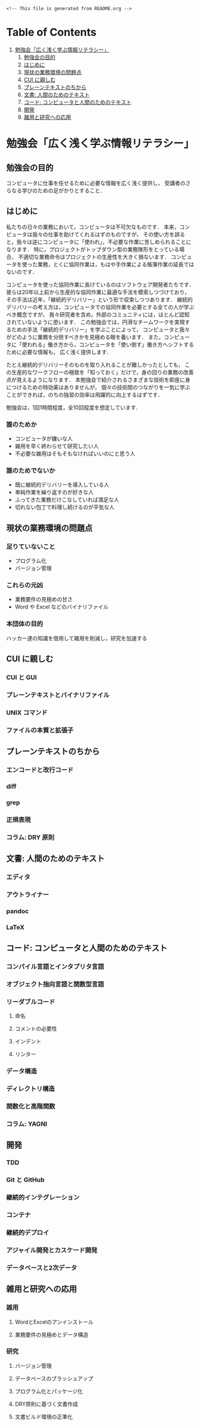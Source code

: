     <!-- This file is generated from README.org -->


# Table of Contents

1.  [勉強会「広く浅く学ぶ情報リテラシー」](#org234c6a8)
    1.  [勉強会の目的](#org49805d4)
    2.  [はじめに](#orgc4df383)
    3.  [現状の業務環境の問題点](#orgb9083fc)
    4.  [CUI に親しむ](#org9232304)
    5.  [プレーンテキストのちから](#org7e90403)
    6.  [文書: 人間のためのテキスト](#orgbe067df)
    7.  [コード: コンピュータと人間のためのテキスト](#orga23303a)
    8.  [開発](#org980a62d)
    9.  [雑用と研究への応用](#org4ef456b)


<a id="org234c6a8"></a>

# 勉強会「広く浅く学ぶ情報リテラシー」


<a id="org49805d4"></a>

## 勉強会の目的

コンピュータに仕事を任せるために必要な情報を広く浅く提供し，
受講者のさらなる学びのための足がかりとすること．


<a id="orgc4df383"></a>

## はじめに

私たちの日々の業務において，コンピュータは不可欠なものです．
本来，コンピュータは我々の仕事を助けてくれるはずのものですが，
その使い方を誤ると，我々は逆にコンピュータに「使われ」，不必要な作業に苦しめられることになります．
特に，プロジェクトがトップダウン型の業務隊形をとっている場合，
不適切な業務命令はプロジェクトの生産性を大きく損ないます．
コンピュータを使った業務，とくに協同作業は，もはや手作業による帳簿作業の延長ではないのです．

コンピュータを使った協同作業に長けているのはソフトウェア開発者たちです．
彼らは20年以上前から生産的な協同作業に最適な手法を模索しつづけており，
その手法は近年，「継続的デリバリー」という形で収束しつつあります．
継続的デリバリーの考え方は，コンピュータでの協同作業を必要とする全ての人が学ぶべき概念ですが，
我々研究者を含め，外部のコミュニティには，ほとんど認知されていないように思います．
この勉強会では，円滑なチームワークを実現するための手法「継続的デリバリー」を学ぶことによって，
コンピュータと我々がどのように業務を分担すべきかを見極める眼を養います．
また，コンピュータに「使われる」働き方から，コンピュータを「使い倒す」働き方へシフトするために必要な情報も，
広く浅く提供します．

たとえ継続的デリバリーそのものを取り入れることが難しかったとしても，
この生産的なワークフローの極致を「知っておく」だけで，身の回りの業務の改善点が見えるようになります．
本勉強会で紹介されるさまざまな技術を即座に身につけるための特効薬はありませんが，
個々の技術間のつながりを一気に学ぶことができれば，のちの独習の効率は飛躍的に向上するはずです．

勉強会は，1回1時間程度，全10回程度を想定しています．


### 誰のためか

-   コンピュータが嫌いな人
-   雑用を早く終わらせて研究したい人
-   不必要な雑用はそもそもなければいいのにと思う人


### 誰のためでないか

-   既に継続的デリバリーを導入している人
-   単純作業を繰り返すのが好きな人
-   ふってきた業務だけこなしていれば満足な人
-   切れない包丁で料理し続けるのが平気な人


<a id="orgb9083fc"></a>

## 現状の業務環境の問題点


### 足りていないこと

-   プログラム化
-   バージョン管理


### これらの元凶

-   業務要件の見極めの甘さ
-   Word や Excel などのバイナリファイル


### 本団体の目的

ハッカー達の知識を借用して雑用を削減し，研究を加速する


<a id="org9232304"></a>

## CUI に親しむ


### CUI と GUI


### プレーンテキストとバイナリファイル


### UNIX コマンド


### ファイルの本質と拡張子


<a id="org7e90403"></a>

## プレーンテキストのちから


### エンコードと改行コード


### diff


### grep


### 正規表現


### コラム: DRY 原則


<a id="orgbe067df"></a>

## 文書: 人間のためのテキスト


### エディタ


### アウトライナー


### pandoc


### LaTeX


<a id="orga23303a"></a>

## コード: コンピュータと人間のためのテキスト


### コンパイル言語とインタプリタ言語


### オブジェクト指向言語と関数型言語


### リーダブルコード

1.  命名

2.  コメントの必要性

3.  インデント

4.  リンター


### データ構造


### ディレクトリ構造


### 関数化と高階関数


### コラム: YAGNI


<a id="org980a62d"></a>

## 開発


### TDD


### Git と GitHub


### 継続的インテグレーション


### コンテナ


### 継続的デプロイ


### アジャイル開発とカスケード開発


### データベースと2次データ


<a id="org4ef456b"></a>

## 雑用と研究への応用


### 雑用

1.  WordとExcelのアンインストール

2.  業務要件の見極めとデータ構造


### 研究

1.  バージョン管理

2.  データベースのブラッシュアップ

3.  プログラム化とパッケージ化

4.  DRY原則に基づく文書作成

5.  文書ビルド環境の正準化

